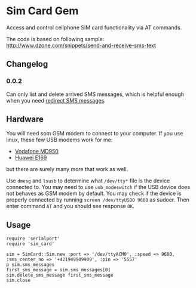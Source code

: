 # Sim Card Gem

Access and control cellphone SIM card functionality via AT commands.

The code is based on following sample: http://www.dzone.com/snippets/send-and-receive-sms-text

## Changelog

### 0.0.2

Can only list and delete arrived SMS messages, which is helpful enough when you need [redirect SMS messages](https://gist.github.com/petervojtek/6297229).

## Hardware

You will need som GSM modem to connect to your computer.
If you use linux, these few USB modems work for me:

 * [Vodafone MD950](https://github.com/sk-vpohybe/stopa-monitor/wiki/3G-modem-Vodafone-MD950)
 * [Huawei E169](https://github.com/sk-vpohybe/stopa-monitor/wiki/3G-modem-Huawei-E169-E620-E800)

but there are surely many more that work as well.

Use `dmesg` and `lsusb` to determine what `/dev/tty*` file is the device connected to.
You may need to use `usb_modeswitch` if the USB device does not behaves as GSM modem by default.
You may check if the device is properly connected by running `screen /dev/ttyUSB0 9600` as sudoer.
Then enter command `AT` and you should see response `OK`.

## Usage

```
require 'serialport'
require 'sim_card'

sim = SimCard::Sim.new :port => '/dev/ttyACM0', :speed => 9600, :sms_center_no => '+421949909909', :pin => '5557'
p sim.sms_messages
first_sms_message = sim.sms_messages[0]
sim.delete_sms_message first_sms_message
sim.close

```